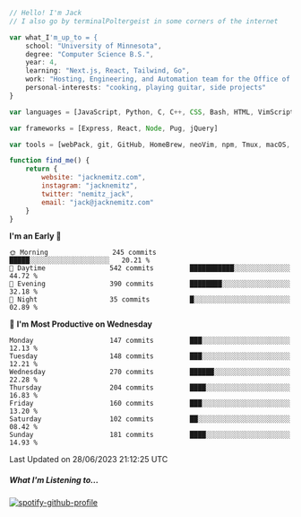 ```javascript
// Hello! I'm Jack
// I also go by terminalPoltergeist in some corners of the internet

var what_I'm_up_to = {
    school: "University of Minnesota",
    degree: "Computer Science B.S.",
    year: 4,
    learning: "Next.js, React, Tailwind, Go",
    work: "Hosting, Engineering, and Automation team for the Office of Information Technology at UMN",
    personal-interests: "cooking, playing guitar, side projects"
}

var languages = [JavaScript, Python, C, C++, CSS, Bash, HTML, VimScript]

var frameworks = [Express, React, Node, Pug, jQuery]

var tools = [webPack, git, GitHub, HomeBrew, neoVim, npm, Tmux, macOS, Ubuntu, Docker, Nginx]

function find_me() {
    return {
        website: "jacknemitz.com",
        instagram: "jacknemitz",
        twitter: "nemitz_jack",
        email: "jack@jacknemitz.com"
    }
}
```

<!--START_SECTION:waka-->
**I'm an Early 🐤** 

```text
🌞 Morning                245 commits         █████░░░░░░░░░░░░░░░░░░░░   20.21 % 
🌆 Daytime                542 commits         ███████████░░░░░░░░░░░░░░   44.72 % 
🌃 Evening                390 commits         ████████░░░░░░░░░░░░░░░░░   32.18 % 
🌙 Night                  35 commits          █░░░░░░░░░░░░░░░░░░░░░░░░   02.89 % 
```
📅 **I'm Most Productive on Wednesday** 

```text
Monday                   147 commits         ███░░░░░░░░░░░░░░░░░░░░░░   12.13 % 
Tuesday                  148 commits         ███░░░░░░░░░░░░░░░░░░░░░░   12.21 % 
Wednesday                270 commits         ██████░░░░░░░░░░░░░░░░░░░   22.28 % 
Thursday                 204 commits         ████░░░░░░░░░░░░░░░░░░░░░   16.83 % 
Friday                   160 commits         ███░░░░░░░░░░░░░░░░░░░░░░   13.20 % 
Saturday                 102 commits         ██░░░░░░░░░░░░░░░░░░░░░░░   08.42 % 
Sunday                   181 commits         ████░░░░░░░░░░░░░░░░░░░░░   14.93 % 
```



 Last Updated on 28/06/2023 21:12:25 UTC
<!--END_SECTION:waka-->

##### What I'm Listening to...

[![spotify-github-profile](https://spotify-github-profile.vercel.app/api/view?uid=jack.nemitz&cover_image=true&show_offline=true&bar_color=53b14f&bar_color_cover=false&background_color=121212FF)](https://spotify-github-profile.vercel.app/api/view?uid=jack.nemitz&redirect=true)

